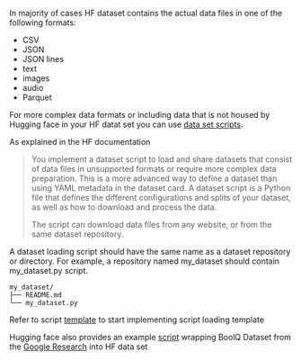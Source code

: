 In majority of cases HF dataset  contains the actual data files in one of the following 
formats: 
* CSV 
* JSON
* JSON lines
* text
* images
* audio
* Parquet

For more complex data formats or including data that is not housed by Hugging face in your HF datat 
set you can use [data set scripts](https://huggingface.co/docs/datasets/dataset_script). 

As explained in the HF documentation


>You implement a dataset script to load and share datasets that consist of data files in unsupported formats 
or require more complex data preparation. This is a more advanced way to define a dataset than using YAML metadata 
in the dataset card. A dataset script is a Python file that defines the different configurations and splits of your 
dataset, as well as how to download and process the data.
>
>The script can download data files from any website, or from the same dataset repository.

A dataset loading script should have the same name as a dataset repository or directory. For example, a repository 
named my_dataset should contain my_dataset.py script. 
```
my_dataset/
├── README.md
└── my_dataset.py
```

Refer to script [template](https://github.com/huggingface/datasets/blob/main/templates/new_dataset_script.py)
to start implementing script loading template

Hugging face also provides an example [script](https://huggingface.co/datasets/aps/super_glue/blob/main/super_glue.py)
wrapping BoolQ Dataset from the [Google Research](https://github.com/google-research-datasets/boolean-questions?tab=readme-ov-file)
into HF data set
